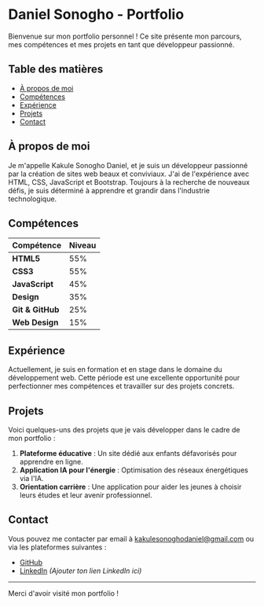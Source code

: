 # Daniel Sonogho - Portfolio

Bienvenue sur mon portfolio personnel ! Ce site présente mon parcours, mes compétences et mes projets en tant que développeur passionné.

## Table des matières

- [À propos de moi](#à-propos-de-moi)
- [Compétences](#compétences)
- [Expérience](#expérience)
- [Projets](#projets)
- [Contact](#contact)

## À propos de moi

Je m'appelle Kakule Sonogho Daniel, et je suis un développeur passionné par la création de sites web beaux et conviviaux. J'ai de l'expérience avec HTML, CSS, JavaScript et Bootstrap. Toujours à la recherche de nouveaux défis, je suis déterminé à apprendre et grandir dans l'industrie technologique.

## Compétences

| Compétence         | Niveau |
|--------------------|--------|
| **HTML5**          | 55%    |
| **CSS3**           | 55%    |
| **JavaScript**     | 45%    |
| **Design**         | 35%    |
| **Git & GitHub**   | 25%    |
| **Web Design**     | 15%    |

## Expérience

Actuellement, je suis en formation et en stage dans le domaine du développement web. Cette période est une excellente opportunité pour perfectionner mes compétences et travailler sur des projets concrets.

## Projets

Voici quelques-uns des projets que je vais développer dans le cadre de mon portfolio :

1. **Plateforme éducative** : Un site dédié aux enfants défavorisés pour apprendre en ligne.
2. **Application IA pour l'énergie** : Optimisation des réseaux énergétiques via l'IA.
3. **Orientation carrière** : Une application pour aider les jeunes à choisir leurs études et leur avenir professionnel.

## Contact

Vous pouvez me contacter par email à [kakulesonoghodaniel@gmail.com](mailto:kakulesonoghodaniel@gmail.com) ou via les plateformes suivantes :

- [GitHub](https://github.com/SonoghoDaniel)
- [LinkedIn](https://www.linkedin.com/in/ton-profile-link) *(Ajouter ton lien LinkedIn ici)*

---

Merci d'avoir visité mon portfolio !
